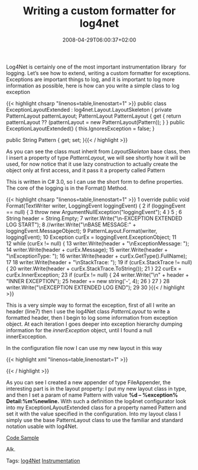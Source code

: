 ﻿---
title: "Writing a custom formatter for log4net"
description: ""
date: 2008-04-29T06:00:37+02:00
draft: false
tags: [Frameworks]
categories: [Frameworks]
---
Log4Net is certainly one of the most important instrumentation library  for logging. Let’s see how to extend, writing a custom formatter for exceptions. Exceptions are important things to log, and it is important to log more information as possible, here is how can you write a simple class to log exception

{{< highlight chsarp "linenos=table,linenostart=1" >}}
public class ExceptionLayoutExtended : log4net.Layout.LayoutSkeleton {
   private PatternLayout patternLayout;
   PatternLayout PatternLayout {
      get { return patternLayout ?? (patternLayout = new PatternLayout(Pattern)); }
   }
public ExceptionLayoutExtended() {
   this.IgnoresException = false;
}

public String Pattern { get; set; }{{< / highlight >}}

<!-- Code inserted with Steve Dunn's Windows Live Writer Code Formatter Plugin.  http://dunnhq.com -->

As you can see the class must inherit from *LayoutSkeleton* base class, then I insert a property of type *PatternLayout*, we will see shortly how it will be used, for now notice that it use lazy construction to actually create the object only at first access, and it pass it a property called Pattern

This is written in C# 3.0, so I can use the short form to define properties. The core of the logging is in the Format() Method.

{{< highlight chsarp "linenos=table,linenostart=1" >}}
 1 override public void Format(TextWriter writer, LoggingEvent loggingEvent) {
 2    if (loggingEvent == null) {
 3       throw new ArgumentNullException("loggingEvent");
 4    }
 5    ;
 6    String header = String.Empty;
 7    writer.Write("\n-EXCEPTION EXTENDED LOG START");
 8    //writer.Write("\nBASE MESSAGE:" + loggingEvent.MessageObject);
 9    PatternLayout.Format(writer, loggingEvent);
10    Exception curEx = loggingEvent.ExceptionObject;
11  
12    while (curEx != null) {
13       writer.Write(header + "\nExceptionMessage:  ");
14       writer.Write(header + curEx.Message);
15       writer.Write(header + "\nExceptionType:    ");
16       writer.Write(header + curEx.GetType().FullName);
17 
18       writer.Write(header + "\nStackTrace:    ");
19       if (curEx.StackTrace != null) {
20          writer.Write(header + curEx.StackTrace.ToString());
21       }
22       curEx = curEx.InnerException;
23       if (curEx != null) {
24          writer.Write("\n" + header + "INNER EXCEPTION");
25          header += new string('-', 4);
26       }
27    }
28    writer.Write("\nEXCEPTION EXTENDED LOG END");
29 
30 }{{< / highlight >}}

<!-- Code inserted with Steve Dunn's Windows Live Writer Code Formatter Plugin.  http://dunnhq.com -->

This is a very simple way to format the exception, first of all I write an header (line7) then I use the log4Net class *PatternLayout* to write a formatted header, then I begin to log some information from exception object. At each iteration I goes deeper into exception hierarchy dumping information for the *innerException* object, until I found a null innerExcception.

In the configuration file now I can use my new layout in this way

{{< highlight xml "linenos=table,linenostart=1" >}}
<appender name="ExceptionAppender" type="log4net.Appender.FileAppender">
   <param name="File" value="Exceptions.txt" />
   <param name="AppendToFile" value="true" />
   <layout type="mynamespace.ExceptionLayoutExtended, MyAssembly" >
      <param name="Pattern" value="%d - %exception% Detail:%m%newline" />
   </layout>
</appender>{{< / highlight >}}

<!-- Code inserted with Steve Dunn's Windows Live Writer Code Formatter Plugin.  http://dunnhq.com -->

As you can see I created a new appender of type FileAppender, the interesting part is in the layout property: I put my new layout class in type, and then I set a param of name Pattern with value  **%d – %exception% Detail:%m%newline.** With such a definition the log4net configurator look into my ExceptionLAyoutExtended class for a property named Pattern and set it with the value specified in the configuration. Into my layout class I simply use the base PatternLayout class to use the familiar and standard notation usable with log4Net.

[Code Sample](http://www.nablasoft.com/Alkampfer/Storage/_ExceptionLayoutExtended.zip)

Alk.

Tags: [log4Net](http://technorati.com/tag/log4Net) [Instrumentation](http://technorati.com/tag/Instrumentation)
